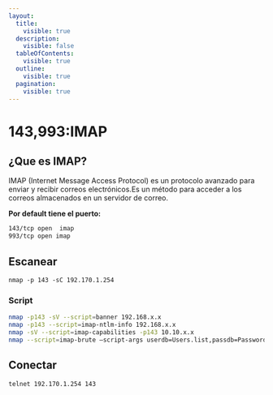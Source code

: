 ```yaml
---
layout:
  title:
    visible: true
  description:
    visible: false
  tableOfContents:
    visible: true
  outline:
    visible: true
  pagination:
    visible: true
---
```


# 143,993:IMAP

## ¿Que es IMAP?

IMAP (Internet Message Access Protocol) es un protocolo avanzado para enviar y recibir correos electrónicos.Es un método para acceder a los correos almacenados en un servidor de correo.

**Por default tiene el puerto:**

```bash
143/tcp open  imap 
993/tcp open imap
```

## Escanear&#x20;

```
nmap -p 143 -sC 192.170.1.254
```

### Script

```bash
nmap -p143 -sV --script=banner 192.168.x.x
nmap -p143 --script=imap-ntlm-info 192.168.x.x
nmap -sV --script=imap-capabilities -p143 10.10.x.x
nmap --script=imap-brute –script-args userdb=Users.list,passdb=Passwords.list -p143 192.168.x.x
```

## Conectar

```
telnet 192.170.1.254 143
```
